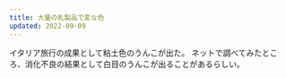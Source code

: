 ```yaml
---
title: 大量の乳製品で変な色
updated: 2022-09-09
---
```


イタリア旅行の成果として粘土色のうんこが出た。
ネットで調べてみたところ、消化不良の結果として白目のうんこが出ることがあるらしい。
